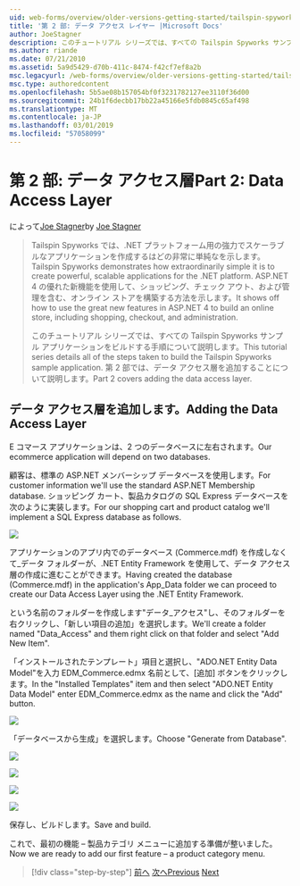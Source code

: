 ```yaml
---
uid: web-forms/overview/older-versions-getting-started/tailspin-spyworks/tailspin-spyworks-part-2
title: '第 2 部: データ アクセス レイヤー |Microsoft Docs'
author: JoeStagner
description: このチュートリアル シリーズでは、すべての Tailspin Spyworks サンプル アプリケーションをビルドする手順について説明します。 第 2 部では、データ アクセス層を追加することについて説明します。
ms.author: riande
ms.date: 07/21/2010
ms.assetid: 5a9d5429-d70b-411c-8474-f42cf7ef8a2b
msc.legacyurl: /web-forms/overview/older-versions-getting-started/tailspin-spyworks/tailspin-spyworks-part-2
msc.type: authoredcontent
ms.openlocfilehash: 5b5ae08b157054bf0f3231782127ee3110f36d00
ms.sourcegitcommit: 24b1f6decbb17bb22a45166e5fdb0845c65af498
ms.translationtype: MT
ms.contentlocale: ja-JP
ms.lasthandoff: 03/01/2019
ms.locfileid: "57058099"
---
```

<a name="part-2-data-access-layer"></a><span data-ttu-id="8c97f-104">第 2 部: データ アクセス層</span><span class="sxs-lookup"><span data-stu-id="8c97f-104">Part 2: Data Access Layer</span></span>
====================
<span data-ttu-id="8c97f-105">によって[Joe Stagner](https://github.com/JoeStagner)</span><span class="sxs-lookup"><span data-stu-id="8c97f-105">by [Joe Stagner](https://github.com/JoeStagner)</span></span>

> <span data-ttu-id="8c97f-106">Tailspin Spyworks では、.NET プラットフォーム用の強力でスケーラブルなアプリケーションを作成するはどの非常に単純なを示します。</span><span class="sxs-lookup"><span data-stu-id="8c97f-106">Tailspin Spyworks demonstrates how extraordinarily simple it is to create powerful, scalable applications for the .NET platform.</span></span> <span data-ttu-id="8c97f-107">ASP.NET 4 の優れた新機能を使用して、ショッピング、チェック アウト、および管理を含む、オンライン ストアを構築する方法を示します。</span><span class="sxs-lookup"><span data-stu-id="8c97f-107">It shows off how to use the great new features in ASP.NET 4 to build an online store, including shopping, checkout, and administration.</span></span>
> 
> <span data-ttu-id="8c97f-108">このチュートリアル シリーズでは、すべての Tailspin Spyworks サンプル アプリケーションをビルドする手順について説明します。</span><span class="sxs-lookup"><span data-stu-id="8c97f-108">This tutorial series details all of the steps taken to build the Tailspin Spyworks sample application.</span></span> <span data-ttu-id="8c97f-109">第 2 部では、データ アクセス層を追加することについて説明します。</span><span class="sxs-lookup"><span data-stu-id="8c97f-109">Part 2 covers adding the data access layer.</span></span>


## <a id="_Toc260221668"></a>  <span data-ttu-id="8c97f-110">データ アクセス層を追加します。</span><span class="sxs-lookup"><span data-stu-id="8c97f-110">Adding the Data Access Layer</span></span>

<span data-ttu-id="8c97f-111">E コマース アプリケーションは、2 つのデータベースに左右されます。</span><span class="sxs-lookup"><span data-stu-id="8c97f-111">Our ecommerce application will depend on two databases.</span></span>

<span data-ttu-id="8c97f-112">顧客は、標準の ASP.NET メンバーシップ データベースを使用します。</span><span class="sxs-lookup"><span data-stu-id="8c97f-112">For customer information we'll use the standard ASP.NET Membership database.</span></span> <span data-ttu-id="8c97f-113">ショッピング カート、製品カタログの SQL Express データベースを次のように実装します。</span><span class="sxs-lookup"><span data-stu-id="8c97f-113">For our shopping cart and product catalog we'll implement a SQL Express database as follows.</span></span>

![](tailspin-spyworks-part-2/_static/image1.jpg)

<span data-ttu-id="8c97f-114">アプリケーションのアプリ内でのデータベース (Commerce.mdf) を作成しなくて\_データ フォルダーが、.NET Entity Framework を使用して、データ アクセス層の作成に進むことができます。</span><span class="sxs-lookup"><span data-stu-id="8c97f-114">Having created the database (Commerce.mdf) in the application's App\_Data folder we can proceed to create our Data Access Layer using the .NET Entity Framework.</span></span>

<span data-ttu-id="8c97f-115">という名前のフォルダーを作成します"データ\_アクセス"し、そのフォルダーを右クリックし、「新しい項目の追加」を選択します。</span><span class="sxs-lookup"><span data-stu-id="8c97f-115">We'll create a folder named "Data\_Access" and them right click on that folder and select "Add New Item".</span></span>

<span data-ttu-id="8c97f-116">「インストールされたテンプレート」項目と選択し、"ADO.NET Entity Data Model"を入力 EDM\_Commerce.edmx 名前として、[追加] ボタンをクリックします。</span><span class="sxs-lookup"><span data-stu-id="8c97f-116">In the "Installed Templates" item and then select "ADO.NET Entity Data Model" enter EDM\_Commerce.edmx as the name and click the "Add" button.</span></span>

![](tailspin-spyworks-part-2/_static/image2.jpg)

<span data-ttu-id="8c97f-117">「データベースから生成」を選択します。</span><span class="sxs-lookup"><span data-stu-id="8c97f-117">Choose "Generate from Database".</span></span>

![](tailspin-spyworks-part-2/_static/image1.png)

![](tailspin-spyworks-part-2/_static/image2.png)

![](tailspin-spyworks-part-2/_static/image3.png)

![](tailspin-spyworks-part-2/_static/image3.jpg)

<span data-ttu-id="8c97f-118">保存し、ビルドします。</span><span class="sxs-lookup"><span data-stu-id="8c97f-118">Save and build.</span></span>

<span data-ttu-id="8c97f-119">これで、最初の機能 – 製品カテゴリ メニューに追加する準備が整いました。</span><span class="sxs-lookup"><span data-stu-id="8c97f-119">Now we are ready to add our first feature – a product category menu.</span></span>

> [!div class="step-by-step"]
> <span data-ttu-id="8c97f-120">[前へ](tailspin-spyworks-part-1.md)
> [次へ](tailspin-spyworks-part-3.md)</span><span class="sxs-lookup"><span data-stu-id="8c97f-120">[Previous](tailspin-spyworks-part-1.md)
[Next](tailspin-spyworks-part-3.md)</span></span>
